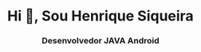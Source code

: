 <h1 align="center">Hi 👋, Sou
Henrique Siqueira</h1> <h3 align="center">Desenvolvedor JAVA Android</h3>



